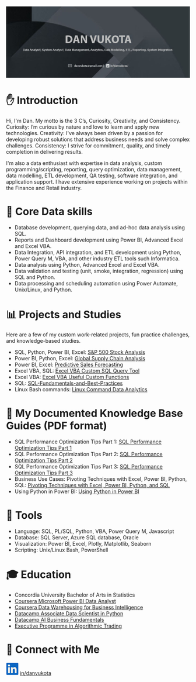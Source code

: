 ![banner](https://github.com/danvuk567/danvuk567/blob/main/images/Banner4.jpg?raw=true)

# ✋ Introduction

Hi, I'm Dan. My motto is the 3 C’s, Curiosity, Creativity, and Consistency. Curiosity: I’m curious by nature and love to learn and apply new technologies. Creativity: I've always been driven by a passion for developing robust solutions that address business needs and solve complex challenges. Consistency: I strive for commitment, quality, and timely completion in delivering results. 

I'm also a data enthusiast with expertise in data analysis, custom programming/scripting, reporting, query optimization, data management, data modelling, ETL development, QA testing, software integration, and application support. I have extensive experience working on projects within the Finance and Retail industry.

# 🔨 Core Data skills

* Database development, querying data, and ad-hoc data analysis using SQL.
* Reports and Dashboard development using Power BI, Advanced Excel and Excel VBA.
* Data Integration, API integration, and ETL development using Python, Power Query M, VBA, and other industry ETL tools such Informatica.
* Data analysis using Python, Advanced Excel and Excel VBA.
* Data validation and testing (unit, smoke, integration, regression) using SQL and Python.
* Data processing and scheduling automation using Power Automate, Unix/Linux, and Python.

# 📊 Projects and Studies

Here are a few of my custom work-related projects, fun practice challenges, and knowledge-based studies.

* SQL, Python, Power BI, Excel: [S&P 500 Stock Analysis](https://github.com/danvuk567/SP500-Stock-Analysis)
* Power BI, Python, Excel: [Global Supply Chain Analysis](https://github.com/danvuk567/Global-Supply-Chain-Analysis)
* Power BI, Excel: [Predictive Sales Forecasting](https://github.com/danvuk567/Predictive-Sales-Forecasting)
* Excel VBA, SQL: [Excel VBA Custom SQL Query Tool](https://github.com/danvuk567/Excel_VBA-Custom-SQL-Query-Tool)
* Excel VBA: [Excel VBA Useful Custom Functions](https://github.com/danvuk567/Excel_VBA-Useful-Custom-Functions)
* SQL: [SQL-Fundamentals-and-Best-Practices](https://github.com/danvuk567/SQL-Fundamentals-and-Best-Practices)
* Linux Bash commands: [Linux Command Data Analytics](https://github.com/danvuk567/Linux-Command-Data-Analytics)

# 📝 My Documented Knowledge Base Guides (PDF format) 

* SQL Performance Optimization Tips Part 1: [SQL Performance Optimization Tips Part 1](https://github.com/danvuk567/danvuk567/blob/main/Files/SQL_Performance_Optimization_Tips_Part1.pdf)
* SQL Performance Optimization Tips Part 2: [SQL Performance Optimization Tips Part 2](https://github.com/danvuk567/danvuk567/blob/main/Files/SQL_Performance_Optimization_Tips_Part2.pdf)
* SQL Performance Optimization Tips Part 3: [SQL Performance Optimization Tips Part 3](https://github.com/danvuk567/danvuk567/blob/main/Files/SQL_Performance_Optimization_Tips_Part3.pdf)
* Business Use Cases: Pivoting Techniques with Excel, Power BI, Python, SQL: [Pivoting Techniques with Excel, Power BI, Python, and SQL](https://github.com/danvuk567/danvuk567/blob/main/Files/Comparative_Approach_Pivoting_Excel_Power_BI_Python_SQL.pdf)
* Using Python in Power BI: [Using Python in Power BI](https://github.com/danvuk567/danvuk567/blob/main/Files/Using_Python_In_Power_BI.pdf)

# 🔧 Tools

* Language: SQL, PL/SQL, Python, VBA, Power Query M, Javascript
* Database: SQL Server, Azure SQL database, Oracle
* Visualization: Power BI, Excel, Plotly, Matplotlib, Seaborn
* Scripting: Unix/Linux Bash, PowerShell

# 🎓 Education

* Concordia University Bachelor of Arts in Statistics
* [Coursera Microsoft Power BI Data Analyst](https://www.coursera.org/account/accomplishments/specialization/certificate/N9DA5MVENNXH)
* [Coursera Data Warehousing for Business Intelligence](https://www.coursera.org/account/accomplishments/specialization/FJ7WBPQJJZL8)
* [Datacamp Associate Data Scientist in Python](https://www.datacamp.com/completed/statement-of-accomplishment/track/5b8c8647048f9150e6ce597a98544a9ecb6009e3)
* [Datacamp AI Business Fundamentals](https://www.datacamp.com/completed/statement-of-accomplishment/track/dbc64a8fcb55c097ea31f7e396dd1f19864c4e2c)
* [Executive Programme in Algorithmic Trading](https://www.credential.net/daf2b3eb-8485-415d-94c7-19264059a51a#gs.gsa1g1)

# 🤝 Connect with Me

![Linkedin Logo](https://github.com/danvuk567/danvuk567/blob/main/images/LinkedIn.png?raw=true) [in/danvukota](https://www.linkedin.com/in/danvukota/)

  

